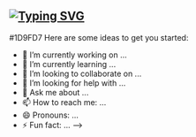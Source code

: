 ## [![Typing SVG](https://readme-typing-svg.demolab.com/?lines=Hi+My+Name+is+Myeong+Gyun+kim)](https://git.io/typing-svg)

#1D9FD7
Here are some ideas to get you started:

- 🔭 I’m currently working on ...
- 🌱 I’m currently learning ...
- 👯 I’m looking to collaborate on ...
- 🤔 I’m looking for help with ...
- 💬 Ask me about ...
- 📫 How to reach me: ...
- 😄 Pronouns: ...
- ⚡ Fun fact: ...
-->
